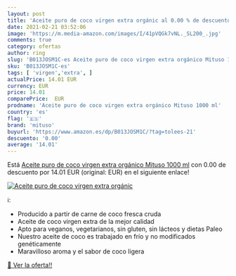 ```yaml
---
layout: post
title: 'Aceite puro de coco virgen extra orgánic al 0.00 % de descuento'
date: 2021-02-21 03:52:06
image: 'https://m.media-amazon.com/images/I/41pVQGk7vNL._SL200_.jpg'
comments: true
category: ofertas
author: ring
slug: 'B013JOSM1C-es Aceite puro de coco virgen extra orgánico Mituso 1000 ml'
sku: 'B013JOSM1C-es'
tags: [ 'virgen','extra', ]
actualPrice: 14.01 EUR
currency: EUR
price: 14.01
comparePrice:  EUR
prodname: 'Aceite puro de coco virgen extra orgánico Mituso 1000 ml'
country: 'es'
flag: '🇪🇸'
brand: 'mituso'
buyurl: 'https://www.amazon.es/dp/B013JOSM1C/?tag=tolees-21'
descuento: '0.00'
average: '14.01'
---
```


Está [Aceite puro de coco virgen extra orgánico Mituso 1000 ml](https://www.amazon.es/dp/B013JOSM1C/?tag=tolees-21) con 0.00 de descuento por 14.01 EUR (original:  EUR) en el siguiente enlace!

[![Aceite puro de coco virgen extra orgánic](https://m.media-amazon.com/images/I/41pVQGk7vNL._SL200_.jpg)](https://www.amazon.es/dp/B013JOSM1C/?tag=tolees-21)

ℹ️:

- Producido a partir de carne de coco fresca cruda
- Aceite de coco virgen extra de la mejor calidad
- Apto para veganos, vegetarianos, sin gluten, sin lácteos y dietas Paleo
- Nuestro aceite de coco es trabajado en frío y no modificados genéticamente
- Maravilloso aroma y el sabor de coco ligera

[🛒 Ver la oferta!!](https://www.amazon.es/dp/B013JOSM1C/?tag=tolees-21)
